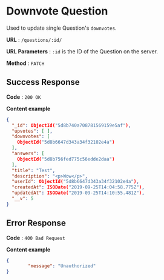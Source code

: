 # Downvote Question

Used to update single Question's `downvotes`.

**URL** : `/questions/:id/`

**URL Parameters** : `:id` is the ID of the Question on the server.

**Method** : `PATCH`



## Success Response

**Code** : `200 OK`

**Content example**

```json
{
  "_id": ObjectId("5d8b740a708781569159e5af"),
  "upvotes": [ ],
  "downvotes": [ 
    ObjectId("5d8b6647d343a34f32102e4a")
  ],
  "answers": [
    ObjectId("5d8b756fed775c56edde2daa")
  ],
  "title": "Test",
  "description": "<p>Wow</p>",
  "userId": ObjectId("5d8b6647d343a34f32102e4a"),
  "createdAt": ISODate("2019-09-25T14:04:58.775Z"),
  "updatedAt": ISODate("2019-09-25T14:10:55.481Z"),
  "__v": 5
}
```



## Error Response

**Code** : `400 Bad Request`

**Content example**

```json
{
		"message": "Unauthorized"
}
```